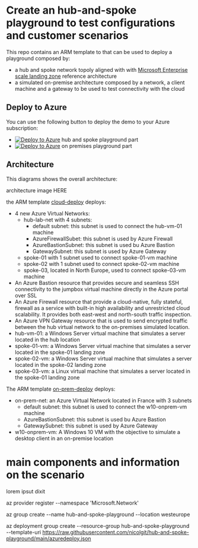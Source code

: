 # Create an hub-and-spoke playground to test configurations and customer scenarios

This repo contains an ARM template to that can be used to deploy a playground composed by:
  * a hub and spoke network topoly aligned with with <a href="https://docs.microsoft.com/en-us/azure/cloud-adoption-framework/ready/enterprise-scale/architecture" target="_blank">Microsoft Enterprise scale landing zone</a> reference architecture
  * a simulated on-premise architecture composed by a network, a client machine and a gateway to be used to test connectivity with the cloud

## Deploy to Azure
You can use the following button to deploy the demo to your Azure subscription:

* [![Deploy to Azure](https://aka.ms/deploytoazurebutton)](https://portal.azure.com/#create/Microsoft.Template/uri/https%3A%2F%2Fraw.githubusercontent.com%2Fnicolgit%2Fhub-and-spoke-playground%2Fmain%2Fcloud-deploy.json) hub and spoke playground part
* [![Deploy to Azure](https://aka.ms/deploytoazurebutton)](https%3A%2F%2Fraw.githubusercontent.com%2Fnicolgit%2Fhub-and-spoke-playground%2Fmain%2Fon-prem-deploy.json) on premises playground part

## Architecture
This diagrams shows the overall architecture:

architecture image HERE

the ARM template [cloud-deploy](cloud-deploy.json) deploys:
* 4 new Azure Virtual Networks:
    * hub-lab-net with 4 subnets:
        * default subnet: this subnet is used to connect the hub-vm-01 machine
        * AzureFirewallSubet: this subnet is used by Azure Firewall
        * AzureBastionSubnet: this subnet is used bu Azure Bastion
        * GatewaySubnet: this subnet is used by Azure Gateway
    * spoke-01 with 1 subnet used to connect spoke-01-vm machine
    * spoke-02 with 1 subnet used to connect spoke-02-vm machine
    * spoke-03, located in North Europe, used to connect spoke-03-vm machine
* An Azure Bastion resource that provides secure and seamless SSH connectivity to the jumpbox virtual machine directly in the Azure portal over SSL
* An Azure Firewall resource that provide a cloud-native, fully stateful, firewall as a service with built-in high availability and unrestricted cloud scalability. It provides both east-west and north-south traffic inspection.
* An Azure VPN Gateway resource that is used to send encrypted traffic between the hub virtual network to the on-premises simulated location.
* hub-vm-01: a Windows Server virtual machine that simulates a server located in the hub location
* spoke-01-vm: a Windows Server virtual machine that simulates a server located in the spoke-01 landing zone
* spoke-02-vm: a Windows Server virtual machine that simulates a server located in the spoke-02 landing zone
* spoke-03-vm: a Linux virtual machine that simulates a server located in the spoke-01 landing zone

The ARM template [on-prem-deploy](on-prem-deploy.json) deploys:
* on-prem-net: an Azure Virtual Network located in France with 3 subnets
    * default subnet: this subnet is used to connect the w10-onprem-vm machine
    * AzureBastionSubnet: this subnet is used bu Azure Bastion
    * GatewaySubnet: this subnet is used by Azure Gateway
* w10-onprem-vm: A Windows 10 VM with the objective to simulate a desktop client in an on-premise location



# main components and information on the scenario
lorem ipsut dixit



az provider register --namespace 'Microsoft.Network'


az group create --name hub-and-spoke-playground --location westeurope

az deployment group create --resource-group hub-and-spoke-playground --template-uri https://raw.githubusercontent.com/nicolgit/hub-and-spoke-playground/main/azuredeploy.json


